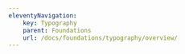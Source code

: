 ```yaml
---
eleventyNavigation:
    key: Typography
    parent: Foundations
    url: /docs/foundations/typography/overview/
---
```

